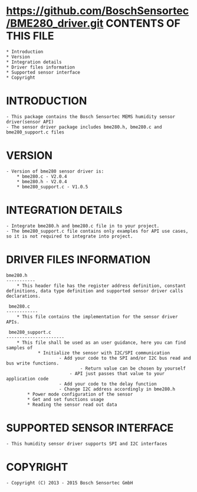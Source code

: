 https://github.com/BoschSensortec/BME280_driver.git
CONTENTS OF THIS FILE
=======================
	* Introduction
	* Version
	* Integration details
	* Driver files information
	* Supported sensor interface
	* Copyright

INTRODUCTION
===============
	- This package contains the Bosch Sensortec MEMS humidity sensor driver(sensor API)
	- The sensor driver package includes bme280.h, bme280.c and bme280_support.c files
	
VERSION
=========
	- Version of bme280 sensor driver is:
		* bme280.c - V2.0.4
		* bme280.h - V2.0.4
		* bme280_support.c - V1.0.5

INTEGRATION DETAILS
=====================
	- Integrate bme280.h and bme280.c file in to your project.
	- The bme280_support.c file contains only examples for API use cases, so it is not required to integrate into project.

DRIVER FILES INFORMATION
===========================
	bme280.h
	-----------
		* This header file has the register address definition, constant definitions, data type definition and supported sensor driver calls declarations.

	 bme280.c
	------------
		* This file contains the implementation for the sensor driver APIs.

	 bme280_support.c
	----------------------
		* This file shall be used as an user guidance, here you can find samples of
    			* Initialize the sensor with I2C/SPI communication
        				- Add your code to the SPI and/or I2C bus read and bus write functions.
            					- Return value can be chosen by yourself
           					- API just passes that value to your application code
        				- Add your code to the delay function
        				- Change I2C address accordingly in bme280.h
   			* Power mode configuration of the sensor
   			* Get and set functions usage
			* Reading the sensor read out data

SUPPORTED SENSOR INTERFACE
====================================
	- This humidity sensor driver supports SPI and I2C interfaces


COPYRIGHT
===========
	- Copyright (C) 2013 - 2015 Bosch Sensortec GmbH


	


	
